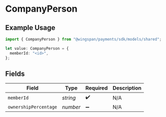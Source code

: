 # CompanyPerson

## Example Usage

```typescript
import { CompanyPerson } from "@wingspan/payments/sdk/models/shared";

let value: CompanyPerson = {
  memberId: "<id>",
};
```

## Fields

| Field                 | Type                  | Required              | Description           |
| --------------------- | --------------------- | --------------------- | --------------------- |
| `memberId`            | *string*              | :heavy_check_mark:    | N/A                   |
| `ownershipPercentage` | *number*              | :heavy_minus_sign:    | N/A                   |
